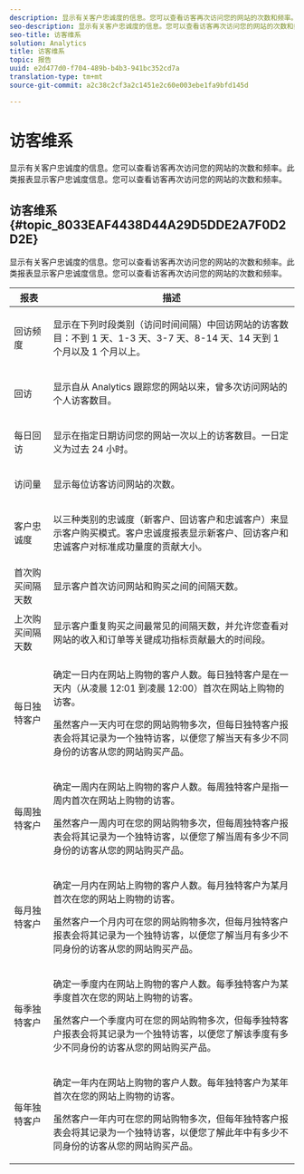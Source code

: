 ```yaml
---
description: 显示有关客户忠诚度的信息。您可以查看访客再次访问您的网站的次数和频率。此类报表显示客户忠诚度信息。您可以查看访客再次访问您的网站的次数和频率。
seo-description: 显示有关客户忠诚度的信息。您可以查看访客再次访问您的网站的次数和频率。此类报表显示客户忠诚度信息。您可以查看访客再次访问您的网站的次数和频率。
seo-title: 访客维系
solution: Analytics
title: 访客维系
topic: 报告
uuid: e2d477d0-f704-489b-b4b3-941bc352cd7a
translation-type: tm+mt
source-git-commit: a2c38c2cf3a2c1451e2c60e003ebe1fa9bfd145d

---
```



# 访客维系

显示有关客户忠诚度的信息。您可以查看访客再次访问您的网站的次数和频率。此类报表显示客户忠诚度信息。您可以查看访客再次访问您的网站的次数和频率。

## 访客维系 {#topic_8033EAF4438D44A29D5DDE2A7F0D2D2E}

显示有关客户忠诚度的信息。您可以查看访客再次访问您的网站的次数和频率。此类报表显示客户忠诚度信息。您可以查看访客再次访问您的网站的次数和频率。

<table id="table_486948EB47664B90BDF9915314B572B0"> 
 <thead> 
  <tr> 
   <th colname="col1" class="entry"> 报表 </th> 
   <th colname="col2" class="entry"> 描述 </th> 
  </tr> 
 </thead>
 <tbody> 
  <tr> 
   <td colname="col1"> 回访频度 </td> 
   <td colname="col2"> <p>显示在下列时段类别（访问时间间隔）中回访网站的访客数目：不到 1 天、1-3 天、3-7 天、8-14 天、14 天到 1 个月以及 1 个月以上。 </p> </td> 
  </tr> 
  <tr> 
   <td colname="col1"> 回访 </td> 
   <td colname="col2"> <p>显示自从 Analytics 跟踪您的网站以来，曾多次访问网站的个人访客数目。 </p> </td> 
  </tr> 
  <tr> 
   <td colname="col1"> 每日回访 </td> 
   <td colname="col2"> <p>显示在指定日期访问您的网站一次以上的访客数目。一日定义为过去 24 小时。 </p> </td> 
  </tr> 
  <tr> 
   <td colname="col1"> 访问量 </td> 
   <td colname="col2"> <p>显示每位访客访问网站的次数。 </p> </td> 
  </tr> 
  <tr> 
   <td colname="col1"> 客户忠诚度 </td> 
   <td colname="col2"> <p>以三种类别的忠诚度（新客户、回访客户和忠诚客户）来显示客户购买模式。<span class="wintitle">客户忠诚度</span>报表显示新客户、回访客户和忠诚客户对标准成功量度的贡献大小。 </p> </td> 
  </tr> 
  <tr> 
   <td colname="col1"> 首次购买间隔天数 </td> 
   <td colname="col2"> <p>显示客户首次访问网站和购买之间的间隔天数。 </p> </td> 
  </tr> 
  <tr> 
   <td colname="col1"> 上次购买间隔天数 </td> 
   <td colname="col2"> <p>显示客户重复购买之间最常见的间隔天数，并允许您查看对网站的收入和订单等关键成功指标贡献最大的时间段。 </p> </td> 
  </tr> 
  <tr> 
   <td colname="col1"> 每日独特客户 </td> 
   <td colname="col2"> <p>确定一日内在网站上购物的客户人数。每日独特客户是在一天内（从凌晨 12:01 到凌晨 12:00）首次在网站上购物的访客。 </p> <p>虽然客户一天内可在您的网站购物多次，但<span class="wintitle">每日独特客户</span>报表会将其记录为一个独特访客，以便您了解当天有多少不同身份的访客从您的网站购买产品。 </p> </td> 
  </tr> 
  <tr> 
   <td colname="col1"> 每周独特客户 </td> 
   <td colname="col2"> <p>确定一周内在网站上购物的客户人数。每周独特客户是指一周内首次在网站上购物的访客。 </p> <p>虽然客户一周内可在您的网站购物多次，但<span class="wintitle">每周独特客户</span>报表会将其记录为一个独特访客，以便您了解当周有多少不同身份的访客从您的网站购买产品。 </p> </td> 
  </tr> 
  <tr> 
   <td colname="col1"> 每月独特客户 </td> 
   <td colname="col2"> <p>确定一月内在网站上购物的客户人数。每月独特客户为某月首次在您的网站上购物的访客。 </p> <p>虽然客户一个月内可在您的网站购物多次，但<span class="wintitle">每月独特客户</span>报表会将其记录为一个独特访客，以便您了解当月有多少不同身份的访客从您的网站购买产品。 </p> </td> 
  </tr> 
  <tr> 
   <td colname="col1"> 每季独特客户 </td> 
   <td colname="col2"> <p>确定一季度内在网站上购物的客户人数。每季独特客户为某季度首次在您的网站上购物的访客。 </p> <p>虽然客户一个季度内可在您的网站购物多次，但<span class="wintitle">每季独特客户</span>报表会将其记录为一个独特访客，以便您了解该季度有多少不同身份的访客从您的网站购买产品。 </p> </td> 
  </tr> 
  <tr> 
   <td colname="col1"> 每年独特客户 </td> 
   <td colname="col2"> <p>确定一年内在网站上购物的客户人数。每年独特客户为某年首次在您的网站上购物的访客。 </p> <p>虽然客户一年内可在您的网站购物多次，但<span class="wintitle">每年独特客户</span>报表会将其记录为一个独特访客，以便您了解此年中有多少不同身份的访客从您的网站购买产品。 </p> </td> 
  </tr> 
 </tbody> 
</table>

